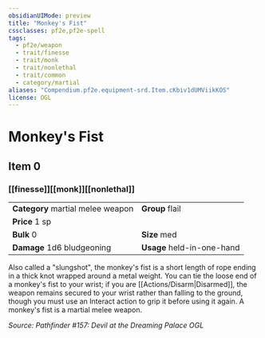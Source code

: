 ```yaml
---
obsidianUIMode: preview
title: "Monkey's Fist"
cssclasses: pf2e,pf2e-spell
tags:
  - pf2e/weapon
  - trait/finesse
  - trait/monk
  - trait/nonlethal
  - trait/common
  - category/martial
aliases: "Compendium.pf2e.equipment-srd.Item.cKbiv1dUMViikKOS"
license: OGL
---
```

# Monkey's Fist
## Item 0
### [[finesse]][[monk]][[nonlethal]]

|  |  |
| -- | -- |
| **Category** martial melee weapon | **Group** flail |
| **Price** 1 sp |  |
| **Bulk** 0 | **Size** med |
| **Damage** 1d6 bludgeoning  | **Usage** held-in-one-hand |



Also called a "slungshot", the monkey's fist is a short length of rope ending in a thick knot wrapped around a metal weight. You can tie the loose end of a monkey's fist to your wrist; if you are [[Actions/Disarm|Disarmed]], the weapon remains secured to your wrist rather than falling to the ground, though you must use an Interact action to grip it before using it again. A monkey's fist is a martial melee weapon.

*Source: Pathfinder #157: Devil at the Dreaming Palace*
*OGL*